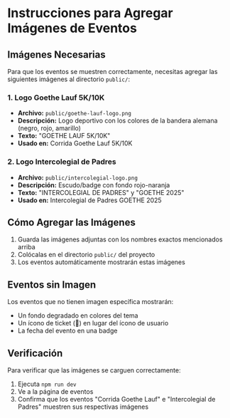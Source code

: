 # Instrucciones para Agregar Imágenes de Eventos

## Imágenes Necesarias

Para que los eventos se muestren correctamente, necesitas agregar las siguientes imágenes al directorio `public/`:

### 1. Logo Goethe Lauf 5K/10K
- **Archivo:** `public/goethe-lauf-logo.png`
- **Descripción:** Logo deportivo con los colores de la bandera alemana (negro, rojo, amarillo)
- **Texto:** "GOETHE LAUF 5K/10K"
- **Usado en:** Corrida Goethe Lauf 5K/10K

### 2. Logo Intercolegial de Padres
- **Archivo:** `public/intercolegial-logo.png` 
- **Descripción:** Escudo/badge con fondo rojo-naranja
- **Texto:** "INTERCOLEGIAL DE PADRES" y "GOETHE 2025"
- **Usado en:** Intercolegial de Padres GOETHE 2025

## Cómo Agregar las Imágenes

1. Guarda las imágenes adjuntas con los nombres exactos mencionados arriba
2. Colócalas en el directorio `public/` del proyecto
3. Los eventos automáticamente mostrarán estas imágenes

## Eventos sin Imagen

Los eventos que no tienen imagen específica mostrarán:
- Un fondo degradado en colores del tema
- Un ícono de ticket (🎫) en lugar del ícono de usuario
- La fecha del evento en una badge

## Verificación

Para verificar que las imágenes se carguen correctamente:
1. Ejecuta `npm run dev`
2. Ve a la página de eventos
3. Confirma que los eventos "Corrida Goethe Lauf" e "Intercolegial de Padres" muestren sus respectivas imágenes 
